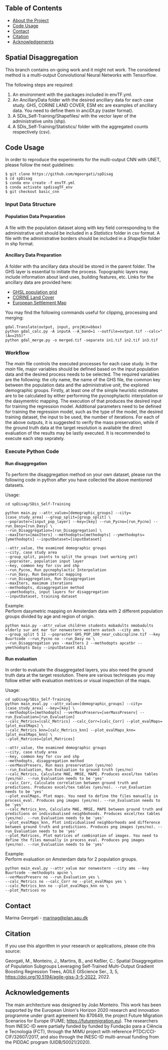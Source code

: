 <!-- TABLE OF CONTENTS -->
## Table of Contents

* [About the Project](#about-the-project)
* [Code Usage](#code-usage)
* [Contact](#contact)
* [Citation](#citation)
* [Acknowledgements](#acknowledgements)

<!-- About the Project -->
## Spatial Disaggregation
This branch contains on-going work and it might not work.
The considered method is a multi-output Convolutional Neural Networks with Tensorflow. 

The following steps are required:
1. An environment with the packages included in envTF.yml.
2. An AncillaryData folder with the desired ancillary data for each case study. GHS, CORINE LAND COVER, ESM etc are examples of ancillary data. 
You need to define them in anciDt.py (raster format).
3. A SDis_Self-Training/Shapefiles/ with the vector layer of the administrative units (shp).
4. A SDis_Self-Training/Statistics/ folder with the aggregated counts respectively (csv).

<!-- Code Usage -->
## Code Usage
In order to reproduce the experiments for the multi-output CNN with UNET, please follow the next guidelines:
```
$ git clone https://github.com/mgeorgati/spDisag
$ cd spDisag
$ conda env create -f envTF.yml 
$ conda activate spdisagTF_env
$ git checkout basic_cnn
```
### Input Data Structure
#### Population Data Preparation
A file with the population dataset along with key field corresponding to the administrative unit should be included in a *Statistics* folder in csv format. A file with the administrative borders should be included in a *Shapefile* folder in shp format.

#### Ancillary Data Preparation
A folder with tha ancillary data should be stored in the parent folder. The GHS layer is essential to initiate the process. Topographic layers may include information about land uses, building features, etc.
Links for the ancillary data are provided here:
- [GHSL population grid](https://ghsl.jrc.ec.europa.eu/download.php?ds=pop) 
- [CORINE Land Cover](https://land.copernicus.eu/pan-european/corine-land-cover)
- [European Settlement Map](https://land.copernicus.eu/pan-european/GHSL/european-settlement-map)
 
You may find the following commands useful for clipping, processing and merging:

```
gdal.Translate(output, input, projWin=bbox) 
python gdal_calc.py -A inputA --A_band=1 --outfile=output.tif --calc="(A==255)"
python gdal_merge.py -o merged.tif -separate in1.tif in2.tif in3.tif
```

### Workflow
The *main* file controls the executed processes for each case study. In the *main* file, major variables should be defined based on the input population data and the desired process needs to be selected. The required variables are the following: the city name, the name of the GHS file, the common key between the population data and the administrative unit, the explored demographic groups. Firstly, at least one of the simple heuristic estimates are to be calculated by either performing the pycnophylactic interpolation or the dasymentric mapping. The execution of that produces the desired input for training the regression model. 
Additional parameters need to be defined for training the regression model, such as the type of the model, the desired training dataset, the input to be used, the number of iterations. 
For each of the above outputs, it is suggested to verify the mass preservation, while if the ground truth data at the target resolution is available the direct evaluation of the results may be lastly executed. It is recommended to execute each step seprately.  

### Execute Python Code 
#### Run disaggregation
To perform the disaggregation method on your own dataset, please run the following code in python after you have collected the above mentioned datasets.

Usage: 

```
cd spDisag/SDis_Self-Training

python main.py --attr_value=[demographic_groups] --city=[case_study_area] --group_split=[group_split] \
--popraster=[input_pop_layer] --key=[key] --run_Pycno=[run_Pycno] --run_Dasy=[run_Dasy] \
--run_Disaggregation=[run_Disaggregation] \
--maxIters=[maxIters] --methodopts=[methodopts] --ymethodopts=[ymethodopts] --inputDataset=[inputDataset] 
```
```
--attr_value, the examined demographic groups
--city, case study area
--group_split, points to split the groups (not working yet)
--popraster, population input layer
--key, common key for csv and shp
--run_Pycno, Run pycnophylactic Interpolation
--run_Dasy, Run Dasymetric mapping
--run_Disaggregation, Run Disaggregation
--maxIters, maximum iterations
--methodopts, disaggregation method
--ymethodopts, input layers for disaggregation 
--inputDataset, training dataset
```

Example:    
Perform dasymetric mapping on Amsterdam data with 2 different population groups divided by age and region of origin.     
```
python main.py --attr_value children students mobadults nmobadults elderly sur ant mar tur nonwestern western autoch --city ams \
--group_split 5 12 --popraster GHS_POP_100_near_cubicspline.tif --key Buurtcode --run_Pycno no --run_Dasy no \
--run_Disaggregation yes --maxIters 2 --methodopts apcatbr --ymethodopts Dasy --inputDataset AIL1 

```
#### Run evaluation
In order to evaluate the disaggregated layers, you also need the ground truth data at the target resolution. There are various techniques you may follow either with evaluation metrices or visual inspection of the maps. 

Usage: 

```
cd spDisag/SDis_Self-Training
python main_eval.py --attr_value=[demographic_groups] --city=[case_study_area] --key=[key] \
--methodopts=[methodopts] --verMassPreserv=[verMassPreserv] --run_Evaluation=[run_Evaluation] 
--calc_Metrics=[calc_Metrics] --calc_Corr=[calc_Corr] --plot_evalMaps=[plot_evalMaps] \ 
--calc_Metrics_knn=[calc_Metrics_knn] --plot_evalMaps_knn=[plot_evalMaps_knn] \
--plot_Matrices=[plot_Matrices] 

```
```
--attr_value, the examined demographic groups
--city, case study area
--key, common key for csv and shp
--methodopts, disaggregation method
--verMassPreserv, Run mass preservation (yes/no)
--run_Evaluation, Run Evaluation to ground truth (yes/no)
--calc_Metrics, Calculate MAE, MRSE, MAPE. Produces excel/tex tables (yes/no). --run_Evaluation needs to be 'yes'
--calc_Corr, Calculate correlation between ground truth and predictions. Produces excel/tex tables (yes/no). --run_Evaluation needs to be 'yes'
--plot_evalMaps, Plot maps. You need to define the files manually in process_eval. Produces png images (yes/no). --run_Evaluation needs to be 'yes'
--calc_Metrics_knn, Calculate MAE, MRSE, MAPE between ground truth and predictions on individualised neighbohoods. Produces excel/tex tables (yes/no). --run_Evaluation needs to be 'yes'
--plot_evalMaps_knn, Plot individualised neighborhoods and difference between ground truth and predictions. Produces png images (yes/no). --run_Evaluation needs to be 'yes'
--plot_Matrices, Plot matrices of combination of images. You need to define the files manually in process_eval. Produces png images (yes/no). --run_Evaluation needs to be 'yes'
```

Example:    
Perform evaluation on Amsterdam data for 2 population groups.     
```
python main_eval.py --attr_value mar nonwestern --city ams --key Buurtcode --methodopts apcnn \
--verMassPreserv no --run_Evaluation yes \
--calc_Metrics no --calc_Corr no --plot_evalMaps yes \
--calc_Metrics_knn no --plot_evalMaps_knn no \
--plot_Matrices no

```

<!-- Contact -->
## Contact
Marina Georgati - marinag@plan.aau.dk

<!-- Citation -->
## Citation
If you use this algorithm in your research or applications, please cite this source:

Georgati, M., Monteiro, J., Martins, B., and Keßler, C.: Spatial Disaggregation of Population Subgroups Leveraging Self-Trained Multi-Output Gradient Boosting Regression Trees, AGILE GIScience Ser., 3, 5, https://doi.org/10.5194/agile-giss-3-5-2022, 2022.

<!-- ACKNOWLEDGEMENTS -->
## Acknowledgements
The main architecture was designed by João Monteiro.
This work has been supported by the European Union's Horizon 2020 research and innovation programme under grant agreement No 870649, the project Future Migration Scenarios for Europe (FUME; https://futuremigration.eu). The researchers from INESC-ID were partially funded by funded by Fundação para a Ciência e Tecnologia (FCT), through the MIMU project with reference PTDC/CCI-CIF/32607/2017, and also through the INESC-ID multi-annual funding from the PIDDAC program (UIDB/50021/2020).